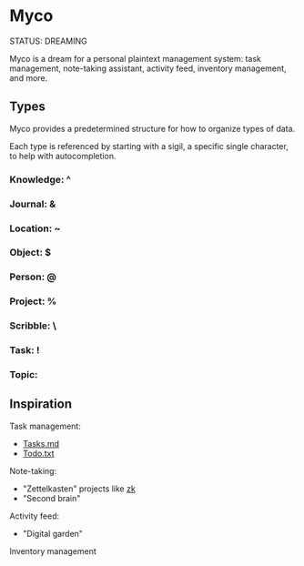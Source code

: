# Myco

STATUS: DREAMING

Myco is a dream for a personal plaintext management system: task management, note-taking assistant, activity feed, inventory management, and more.

## Types

Myco provides a predetermined structure for how to organize types of data.

Each type is referenced by starting with a sigil, a specific single character, to help with autocompletion.

### Knowledge: ^

### Journal: &

### Location: ~

### Object: $

### Person: @

### Project: %

### Scribble: \

### Task: !

### Topic: #

## Inspiration

Task management:

- [Tasks.md](https://github.com/BaldissaraMatheus/Tasks.md)
- [Todo.txt](https://github.com/todotxt/todo.txt)

Note-taking:

- "Zettelkasten" projects like [zk](https://github.com/zk-org/zk)
- "Second brain"

Activity feed:

- "Digital garden"

Inventory management
